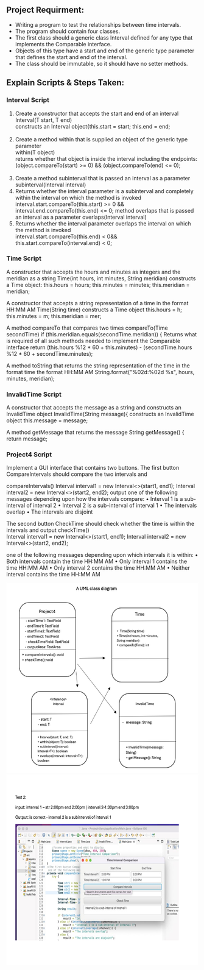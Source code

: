 <link rel="stylesheet" href="/style.css"/>
</head>
<h2>Project Requirment:</h2>  
<ul>
<li> Writing a program to test the relationships between time intervals. </li>
<li> The program should contain four classes. </li>
<li> The first class should a generic class Interval defined for any type that implements the Comparable interface. </li>
<li> Objects of this type have a start and end of the generic type parameter that defines the start and end of the interval.</li>
<li> The class should be immutable, so it should have no setter methods. </li>
</ul>

<h2>Explain Scripts & Steps Taken:</h2>

<h3>Interval Script</h3>

<ol>
  <li>Create a constructor that accepts the start and end of an interval</li>
Interval(T start, T end)<br/>
constructs an Interval object{this.start = start; this.end = end;<br/>
  <br/>
<li>Create a method within that is supplied an object of the generic type parameter</li>
within(T object)<br/>
returns whether that object is inside the interval including the endpoints:<br/>
(object.compareTo(start) >= 0) && (object.compareTo(end) <= 0);<br/>
<br/>
<li>Create a method subinterval that is passed an interval as a parameter</li>
subinterval(Interval<T> interval)

<li>Returns whether the interval parameter is a subinterval and completely within the interval on which the method is invoked</li>
interval.start.compareTo(this.start) >= 0 && interval.end.compareTo(this.end) <= 0;
method overlaps that is passed an interval as a parameter 
overlaps(Interval<T> interval)

<li>Returns whether the interval parameter overlaps the interval on which the method is invoked</li>
interval.start.compareTo(this.end) < 0&&
this.start.compareTo(interval.end) < 0;

</ol>

<h3>Time Script</h3>
 



A constructor that accepts the hours and minutes as integers and the meridian as a string 
Time(int hours, int minutes, String meridian) 
constructs a Time object:
this.hours = hours;
this.minutes = minutes;
this.meridian = meridian;

A constructor that accepts a string representation of a time in the format HH:MM AM 
Time(String time)
constructs a Time object 
this.hours = h;
  this.minutes = m;
  this.meridian = mer;




A method compareTo that compares two times 
	compareTo(Time secondTime)
  if (this.meridian.equals(secondTime.meridian)) {
Returns what is required of all such methods needed to implement the Comparable interface
           return (this.hours %12 * 60 + this.minutes) - (secondTime.hours %12 * 60 + secondTime.minutes);


A method toString that returns the string representation of the time in the format time the format HH:MM AM
String.format("%02d:%02d %s", hours, minutes, meridian);


<h3>InvalidTime Script</h3> 






A constructor that accepts the message as a string and constructs an InvalidTime object 
InvalidTime(String message){
constructs an InvalidTime object 
this.message = message;

A method getMessage that returns the message
String getMessage() { 
 return message;




<h3>Project4 Script</h3> 


Implement a GUI interface that contains two buttons. 
The first button CompareIntervals should compare the two intervals and

compareIntervals()
Interval<Time> interval1 = new Interval<>(start1, end1);
Interval<Time> interval2 = new Interval<>(start2, end2);
output one of the following messages depending upon how the intervals compare:
• Interval 1 is a sub-interval of interval 2
• Interval 2 is a sub-interval of interval 1
• The intervals overlap
• The intervals are disjoint

The second button CheckTime should check whether the time is within the intervals and output
checkTime()  
Interval<Time> interval1 = new Interval<>(start1, end1);
Interval<Time> interval2 = new Interval<>(start2, end2);

one of the following messages depending upon which intervals it is within:
• Both intervals contain the time HH:MM AM
• Only interval 1 contains the time HH:MM AM
• Only interval 2 contains the time HH:MM AM
• Neither interval contains the time HH:MM AM


<img class="image" src="Screen Shot 2025-08-20 at 3.32.15 PM.png" height="500" />
<img class="image" src="Screen Shot 2025-08-20 at 3.32.40 PM.png" height="500" /> 

